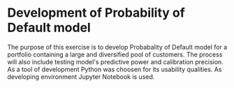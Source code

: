 # Development of Probability of Default model
The purpose of this exercise is to develop Probabality of Default model for a portfolio containing a large and diversified pool of customers. The process will also include testing model's predictive power and calibration precision. As a tool of development Python was choosen for its usability qualities. As developing environment Jupyter Notebook is used.
